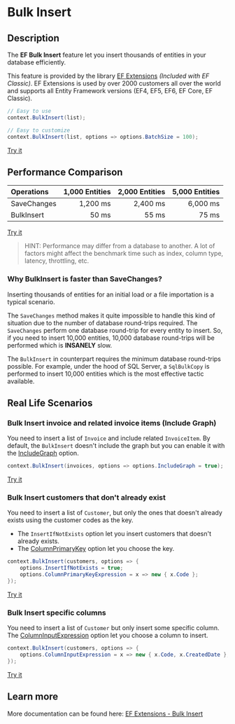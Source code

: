 # Bulk Insert

## Description
The **EF Bulk Insert** feature let you insert thousands of entities in your database efficiently.

This feature is provided by the library [EF Extensions](https://entityframework-extensions.net/bulk-insert) _(Included with EF Classic)_. EF Extensions is used by over 2000 customers all over the world and supports all Entity Framework versions (EF4, EF5, EF6, EF Core, EF Classic).

```csharp
// Easy to use
context.BulkInsert(list);

// Easy to customize
context.BulkInsert(list, options => options.BatchSize = 100);
```
[Try it](https://dotnetfiddle.net/7PnUvq)

## Performance Comparison

| Operations      | 1,000 Entities | 2,000 Entities | 5,000 Entities |
| :-------------- | -------------: | -------------: | -------------: |
| SaveChanges     | 1,200 ms       | 2,400 ms       | 6,000 ms       |
| BulkInsert      | 50 ms          | 55 ms          | 75 ms          |

[Try it](https://dotnetfiddle.net/hfbiys)

> HINT: Performance may differ from a database to another. A lot of factors might affect the benchmark time such as index, column type, latency, throttling, etc.

### Why BulkInsert is faster than SaveChanges?
Inserting thousands of entities for an initial load or a file importation is a typical scenario.

The `SaveChanges` method makes it quite impossible to handle this kind of situation due to the number of database round-trips required. The `SaveChanges` perform one database round-trip for every entity to insert. So, if you need to insert 10,000 entities, 10,000 database round-trips will be performed which is **INSANELY** slow.

The `BulkInsert` in counterpart requires the minimum database round-trips possible. For example, under the hood of SQL Server, a `SqlBulkCopy` is performed to insert 10,000 entities which is the most effective tactic available.

## Real Life Scenarios

### Bulk Insert invoice and related invoice items (Include Graph)
You need to insert a list of `Invoice` and include related `InvoiceItem`. By default, the `BulkInsert` doesn't include the graph but you can enable it with the [IncludeGraph](https://entityframework-extensions.net/include-graph) option.

```csharp
context.BulkInsert(invoices, options => options.IncludeGraph = true);
```
[Try it](https://dotnetfiddle.net/DGkPHC)

### Bulk Insert customers that don't already exist
You need to insert a list of `Customer`, but only the ones that doesn't already exists using the customer codes as the key.

- The `InsertIfNotExists` option let you insert customers that doesn't already exists.
- The [ColumnPrimaryKey](https://entityframework-extensions.net/column#column-primary-key) option let you choose the key.

```csharp
context.BulkInsert(customers, options => {
    options.InsertIfNotExists = true;
    options.ColumnPrimaryKeyExpression = x => new { x.Code };
});
```
[Try it](https://dotnetfiddle.net/CtwBQw)

### Bulk Insert specific columns
You need to insert a list of `Customer` but only insert some specific column. The [ColumnInputExpression](https://entityframework-extensions.net/column#column-input) option let you choose a column to insert.

```csharp
context.BulkInsert(customers, options => {
    options.ColumnInputExpression = x => new { x.Code, x.CreatedDate };
});
```
[Try it](https://dotnetfiddle.net/x5qTfp)

## Learn more

More documentation can be found here: [EF Extensions - Bulk Insert](https://entityframework-extensions.net/bulk-insert)
